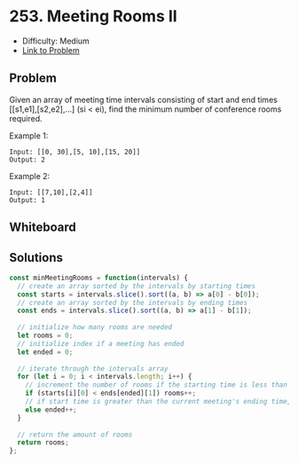 # 253. Meeting Rooms II
* Difficulty: Medium
* [Link to Problem](https://leetcode.com/problems/meeting-rooms-ii/)

## Problem
Given an array of meeting time intervals consisting of start and end times [[s1,e1],[s2,e2],...] (si < ei), find the minimum number of conference rooms required.

Example 1:

```
Input: [[0, 30],[5, 10],[15, 20]]
Output: 2
```

Example 2:

```
Input: [[7,10],[2,4]]
Output: 1
```


## Whiteboard


## Solutions

```javascript
const minMeetingRooms = function(intervals) {
  // create an array sorted by the intervals by starting times
  const starts = intervals.slice().sort((a, b) => a[0] - b[0]);
  // create an array sorted by the intervals by ending times
  const ends = intervals.slice().sort((a, b) => a[1] - b[1]);
  
  // initialize how many rooms are needed
  let rooms = 0;
  // initialize index if a meeting has ended
  let ended = 0;
  
  // iterate through the intervals array
  for (let i = 0; i < intervals.length; i++) {
    // increment the number of rooms if the starting time is less than the current meeting's ending time
    if (starts[i][0] < ends[ended][1]) rooms++;
    // if start time is greater than the current meeting's ending time, the meeting has ended (increment the ended index)
    else ended++;
  }
  
  // return the amount of rooms
  return rooms;
};
```